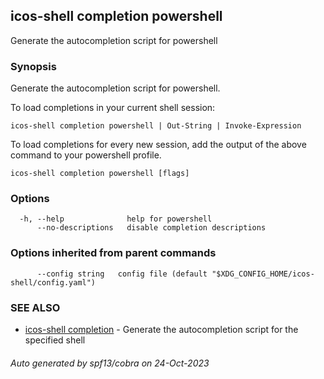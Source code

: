 ## icos-shell completion powershell

Generate the autocompletion script for powershell

### Synopsis

Generate the autocompletion script for powershell.

To load completions in your current shell session:

	icos-shell completion powershell | Out-String | Invoke-Expression

To load completions for every new session, add the output of the above command
to your powershell profile.


```
icos-shell completion powershell [flags]
```

### Options

```
  -h, --help              help for powershell
      --no-descriptions   disable completion descriptions
```

### Options inherited from parent commands

```
      --config string   config file (default "$XDG_CONFIG_HOME/icos-shell/config.yaml")
```

### SEE ALSO

* [icos-shell completion](icos-shell_completion.md)	 - Generate the autocompletion script for the specified shell

###### Auto generated by spf13/cobra on 24-Oct-2023
